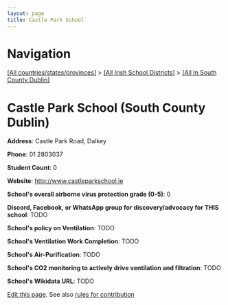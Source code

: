 ```yaml
---
layout: page
title: Castle Park School
---
```

# Navigation

[[All countries/states/provinces]](../../..) > [[All Irish School Districts]](../..) > [[All In South County Dublin]](..)

# Castle Park School (South County Dublin)

**Address**: Castle Park Road, Dalkey

**Phone**: 01 2803037

**Student Count**: 0

**Website**: <http://www.castleparkschool.ie>

**School's overall airborne virus protection grade (0-5)**: 0

**Discord, Facebook, or WhatsApp group for discovery/advocacy for THIS school**: TODO

**School's policy on Ventilation**: TODO

**School's Ventilation Work Completion**: TODO

**School's Air-Purification**: TODO

**School's CO2 monitoring to actively drive ventilation and filtration**: TODO

**School's Wikidata URL**: TODO


[Edit this page](https://github.com/ventilate-schools/Ireland/edit/main/./Dublin_South_County_Dublin/Castle_Park_School.md). See also [rules for contribution](../../../contribution-rules/)